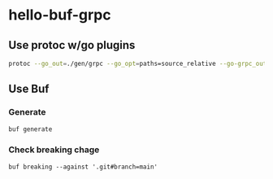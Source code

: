 # hello-buf-grpc

## Use protoc w/go plugins

```bash
protoc --go_out=./gen/grpc --go_opt=paths=source_relative --go-grpc_out=./gen/grpc --go-grpc_opt=paths=source_relative hello.proto
```

## Use Buf

### Generate

```bash
buf generate
```

### Check breaking chage

```
buf breaking --against '.git#branch=main'
```

